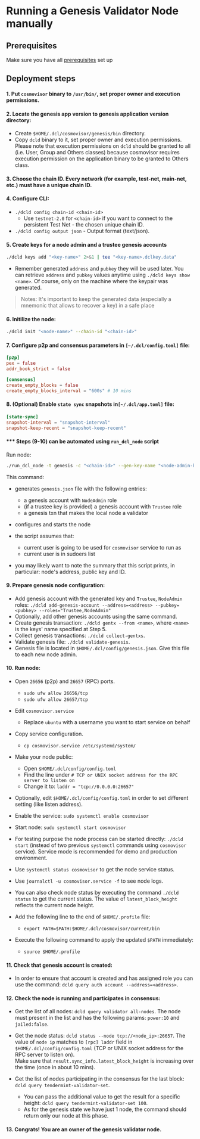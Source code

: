 # Running a Genesis Validator Node manually

## Prerequisites
Make sure you have all [prerequisites](./prerequisites.md) set up
## Deployment steps

#### 1. Put `cosmovisor` binary to `/usr/bin/`, set proper owner and execution permissions.

#### 2. Locate the genesis app version to genesis application version directory:
- Create `$HOME/.dcl/cosmovisor/genesis/bin` directory.
- Copy `dcld` binary to it, set proper owner and execution permissions.
    Please note that execution permissions on `dcld` should be granted to all (i.e. User, Group and Others classes)
    because cosmovisor requires execution permission on the application binary to be granted to Others class.

#### 3. Choose the chain ID. Every network (for example, test-net, main-net, etc.) must have a unique chain ID.

#### 4. Configure CLI:
- `./dcld config chain-id <chain-id>`
    - Use `testnet-2.0` for `<chain-id>` if you want to connect to the persistent Test Net - the chosen unique chain ID.
- `./dcld config output json` - Output format (text/json).

#### 5. Create keys for a node admin and a trustee genesis accounts

```bash
./dcld keys add "<key-name>" 2>&1 | tee "<key-name>.dclkey.data"
```
- Remember generated `address` and `pubkey` they will be used later.
You can retrieve `address` and `pubkey` values anytime using `./dcld keys show <name>`.
Of course, only on the machine where the keypair was generated.

> Notes: It's important to keep the generated data (especially a mnemonic that allows to recover a key) in a safe place

#### 6. Initilize the node:

```bash
./dcld init "<node-name>" --chain-id "<chain-id>"
```

#### 7. Configure p2p and consensus parameters in `[~/.dcl/config.toml]` file:
  ```toml
  [p2p]
  pex = false
  addr_book_strict = false

  [consensus]
  create_empty_blocks = false
  create_empty_blocks_interval = "600s" # 10 mins
  ```

#### 8. (Optional) Enable `state sync` snapshots in`[~/.dcl/app.toml]` file:

  ```toml
  [state-sync]
  snapshot-interval = "snapshot-interval"
  snapshot-keep-recent = "snapshot-keep-recent"
  ```

#### *** Steps (9-10) can be automated using `run_dcl_node` script
Run node:

```bash
./run_dcl_node -t genesis -c "<chain-id>" --gen-key-name "<node-admin-key>" [--gen-key-name-trustee "<trustee-key>"] "<node-name>"
```

This command:

* generates `genesis.json` file with the following entries:
  * a genesis account with `NodeAdmin` role
  * (if a trustee key is provided) a genesis account with `Trustee` role
  * a genesis txn that makes the local node a validator
* configures and starts the node

* the script assumes that:
  * current user is going to be used for `cosmovisor` service to run as
  * current user is in sudoers list
* you may likely want to note the summary that this script prints, in particular: node's address, public key and ID.

#### 9. Prepare genesis node configuration:
- Add genesis account with the generated key and `Trustee`, `NodeAdmin` roles:
`./dcld add-genesis-account --address=<address> --pubkey=<pubkey> --roles="Trustee,NodeAdmin"`
- Optionally, add other genesis accounts using the same command.
- Create genesis transaction: `./dcld gentx --from <name>`, where `<name>` is the keys' name specified at Step 5.
- Collect genesis transactions: `./dcld collect-gentxs`.
- Validate genesis file: `./dcld validate-genesis`.
- Genesis file is located in `$HOME/.dcl/config/genesis.json`. Give this file to each new node admin.

#### 10. Run node:
- Open `26656` (p2p) and `26657` (RPC) ports.
    - `sudo ufw allow 26656/tcp`
    - `sudo ufw allow 26657/tcp`
- Edit `cosmovisor.service`
    - Replace `ubuntu` with a username you want to start service on behalf
- Copy service configuration.
    - `cp cosmovisor.service /etc/systemd/system/`
- Make your node public:
    - Open `$HOME/.dcl/config/config.toml`
    - Find the line under `# TCP or UNIX socket address for the RPC server to listen on`
    - Change it to: `laddr = "tcp://0.0.0.0:26657"`
- Optionally, edit `$HOME/.dcl/config/config.toml` in order to set different setting (like listen address).
- Enable the service: `sudo systemctl enable cosmovisor`
- Start node: `sudo systemctl start cosmovisor`
- For testing purpose the node process can be started directly: `./dcld start` (instead of two previous `systemctl` commands using `cosmovisor` service).
Service mode is recommended for demo and production environment.

- Use `systemctl status cosmovisor` to get the node service status.
- Use `journalctl -u cosmovisor.service -f` to see node logs.
- You can also check node status by executing the command `./dcld status` to get the current status.
    The value of `latest_block_height` reflects the current node height.

- Add the following line to the end of `$HOME/.profile` file:
    - `export PATH=$PATH:$HOME/.dcl/cosmovisor/current/bin`
- Execute the following command to apply the updated `$PATH` immediately:
    - `source $HOME/.profile`

#### 11. Check that genesis account is created:

- In order to ensure that account is created and has assigned role you can use the command:
`dcld query auth account --address=<address>`.

#### 12. Check the node is running and participates in consensus:
- Get the list of all nodes: `dcld query validator all-nodes`.
The node must present in the list and has the following params: `power:10` and `jailed:false`.

- Get the node status: `dcld status --node tcp://<node_ip>:26657`.
The value of `node ip` matches to `[rpc] laddr` field in `$HOME/.dcl/config/config.toml`
(TCP or UNIX socket address for the RPC server to listen on).  
Make sure that `result.sync_info.latest_block_height` is increasing over the time (once in about 10 mins).

- Get the list of nodes participating in the consensus for the last block: `dcld query tendermint-validator-set`.
    - You can pass the additional value to get the result for a specific height: `dcld query tendermint-validator-set 100`.
    - As for the genesis state we have just 1 node, the command should return only our node at this phase.

#### 13. Congrats! You are an owner of the genesis validator node.